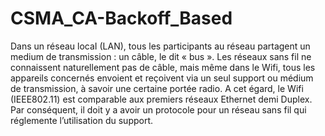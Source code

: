 # CSMA_CA-Backoff_Based

Dans un réseau locaI (LAN), tous les participants au réseau partagent un medium de transmission : un câble, le dit « bus ». Les réseaux sans fil ne connaissent naturellement pas de câble, mais même dans le Wifi, tous les appareils concernés envoient et reçoivent via un seul support ou médium de transmission, à savoir une certaine portée radio. A cet égard, le Wifi (IEEE802.11) est comparable aux premiers réseaux Ethernet demi Duplex. Par conséquent, il doit y a avoir un protocole pour un réseau sans fil qui réglemente l’utilisation du support.
